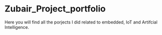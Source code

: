 # Zubair_Project_portfolio
Here you will find all the porjects I did related to embedded, IoT and Artifcial Intelligence.
